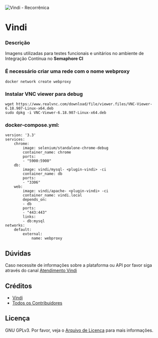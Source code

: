 ![Vindi - Recorrênica](https://blog.vindi.com.br/wp-content/uploads/2018/08/logo-vindi.png)

# Vindi 


### Descrição
Imagens utilizadas para testes funcionais e unitários no ambiente de Integração Contínua no **Semaphore CI**


### É necessário criar uma rede com o nome webproxy

```
docker network create webproxy
```

### Instalar VNC viewer para debug

```
wget https://www.realvnc.com/download/file/viewer.files/VNC-Viewer-6.18.907-Linux-x64.deb
sudo dpkg -i VNC-Viewer-6.18.907-Linux-x64.deb
```


### docker-compose.yml:

```
version: '3.3'
services:
    chrome:
        image: selenium/standalone-chrome-debug
        container_name: chrome
        ports:
        - "5900:5900"
    db:
        image: vindi/mysql- <plugin-vindi> -ci
        container_name: db
        ports:
        - "3306"
    web:
        image: vindi/apache- <plugin-vindi> -ci
        container_name: vindi.local
        depends_on:
        - db
        ports:
        - "443:443"
        links:
        - db:mysql
networks:
    default:
        external:
            name: webproxy
```


## Dúvidas
Caso necessite de informações sobre a plataforma ou API por favor siga através do canal [Atendimento Vindi](http://atendimento.vindi.com.br/hc/pt-br)

## Créditos
- [Vindi](https://github.com/vindi)
- [Todos os Contribuidores](https://github.com/vindi/vindi-magento/contributors)

## Licença
GNU GPLv3. Por favor, veja o [Arquivo de Licença](LICENSE) para mais informações.
